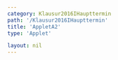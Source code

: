 ```yaml
---
category: Klausur2016IHaupttermin
path: '/Klausur2016IHaupttermin'
title: 'AppletA2'
type: 'Applet'

layout: nil
---
```

<link type="text/css" href="https://cdnjs.cloudflare.com/ajax/libs/jsxgraph/0.99.6/jsxgraph.css"><link rel="stylesheet" type="text/css" href="//cdnjs.cloudflare.com/ajax/libs/jsxgraph/0.99.7/jsxgraph.css" />
<div id="0bda97f0-45bc-4afd-9a97-3e47ae40269b
" class="jxgbox" style="width:500px; height:500px">
<script type="text/javascript">
    (function() {
var board = JXG.JSXGraph.initBoard('0bda97f0-45bc-4afd-9a97-3e47ae40269b
', {
                boundingbox: [-7, 6, 5, -4],
                axis: true
            });

var f = function(x){return (10/((x + 3)*(x+3))) - 2.5;};
var GF = board.create('functiongraph', [f,
-7, 5], {name: 'f_1', withLabel: true}
);

var GF_vis = board.create('functiongraph', [f,
-1, 5], {visible: false}
);

var glider = board.create('glider', [GF], {name: 'A', color: 'orange'});

var f2 = function(x) {
return (-4/((x+3)*(x+3)))+1;
};

var GF2 = board.create('functiongraph',  [f2, -7, 5], {strokeColor: 'red', name: 'f_2' , withLabel:true,  fontColor: 'red'});

var M = board.create('point', [function() {return glider.X();}, function() {return f2(glider.X());}], {name: 'M'});

var C = board.create('point', [function() {return M.X() * 2 - glider.X();}, function() {return 2 * M.Y() - glider.Y();}], {name: 'C', trace: true});

var B = board.create('point', [function() {return M.X() - 2;}, function() {return M.Y();}], {name: 'B'});

var D = board.create('point', [function() {return M.X() + 2;}, function() {return M.Y();}], {name: 'D'});


var AB = board.create('segment', [glider, B], {strokeColor: 'green', strokeWidth:5});
var BC = board.create('segment', [B, C], {strokeColor: 'green', strokeWidth:5});
var CD = board.create('segment', [C, D], {strokeColor: 'green', strokeWidth:5});
var DA = board.create('segment', [D, glider], {strokeColor: 'green', strokeWidth:5});
var BD = board.create('segment', [B, D], {strokeColor: 'gray', strokeWidth: 3});
var AC = board.create('segment', [glider, C], {strokeColor: 'gray', strokeWidth: 3});


var l1 = board.create('text', [function(){ return 0.5 * (B.X() + M.X());}, function() {return M.Y() + 0.15;}, '2']);
var l2 = board.create('text', [function(){ return 0.5 * (D.X() + M.X());}, function() {return M.Y() + 0.15;}, '2']);




var coords = board.create('text', [0.2, 5.6, function(){return 'A(' +JXG.toFixed(glider.X(), 2) + ', ' + JXG.toFixed(glider.Y(), 2) + ')';}], {fixed: true, color: 'orange', fontsize: 18});

var getAC = function(){
	return Math.abs(glider.Y())+ 	Math.abs(C.Y());
}

var lAC = board.create('text', [0.2, 5, function() {return 'Länge von AC: ' + JXG.toFixed(getAC(), 2)}], {fixed: true, fontsize: 18, color: 'gray'});

var area = board.create('text', [0.2, 4.4, function() {return 'Flächeninhalt: ' + JXG.toFixed(getAC() * 4, 2)}], {fixed: true, fontsize: 18, color: 'green'}); })()
  </script>
  </div>
